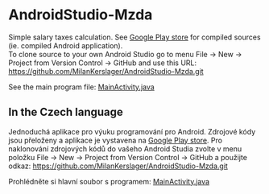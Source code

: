 # AndroidStudio-Mzda
Simple salary taxes calculation. See [Google Play store](https://play.google.com/store/apps/details?id=cz.kerslager.android.mzda "Mzda application")
for compiled sources (ie. compiled Android application).  
To clone source to your own Android Studio go to menu File → New → Project from Version Control → GitHub and
use this URL: https://github.com/MilanKerslager/AndroidStudio-Mzda.git

See the main program file:
[MainActivity.java](app/src/main/java/cz/kerslager/android/mzda/MainActivity.java)

## In the Czech language
Jednoduchá aplikace pro výuku programování pro Android.
Zdrojové kódy jsou přeloženy a aplikace je vystavena na
[Google Play store](https://play.google.com/store/apps/details?id=cz.kerslager.android.bmi "Mzda application").
Pro naklonování zdrojových kódů do vašeho Android Studia zvolte v menu položku
File → New → Project from Version Control → GitHub a použijte odkaz: https://github.com/MilanKerslager/AndroidStudio-Mzda.git

Prohlédněte si hlavní soubor s programem:
[MainActivity.java](app/src/main/java/cz/kerslager/android/mzda/MainActivity.java)
